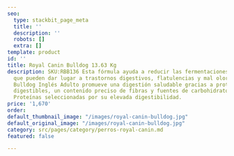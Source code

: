 ```yaml
---
seo:
  type: stackbit_page_meta
  title: ''
  description: ''
  robots: []
  extra: []
template: product
id: ''
title: Royal Canin Bulldog 13.63 Kg
description: SKU:RBB136 Esta fórmula ayuda a reducir las fermentaciones intestinales
  que pueden dar lugar a trastornos digestivos, flatulencias y mal olor de las heces.
  Bulldog Inglés Adulto promueve una digestión saludable gracias a proteínas altamente
  digestibles, un contenido preciso de fibras y fuentes de carbohidratos de alta calidad.
  Proteínas seleccionadas por su elevada digestibilidad.
price: '1,670'
order: 
default_thumbnail_image: "/images/royal-canin-bulldog.jpg"
default_original_image: "/images/royal-canin-bulldog.jpg"
category: src/pages/category/perros-royal-canin.md
featured: false

---
```

